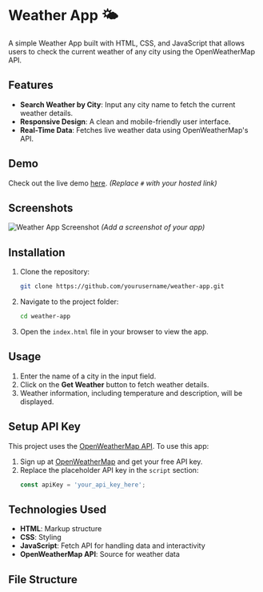 
# Weather App 🌤️

A simple Weather App built with HTML, CSS, and JavaScript that allows users to check the current weather of any city using the OpenWeatherMap API.

## Features
- **Search Weather by City**: Input any city name to fetch the current weather details.
- **Responsive Design**: A clean and mobile-friendly user interface.
- **Real-Time Data**: Fetches live weather data using OpenWeatherMap's API.

## Demo
Check out the live demo [here](#). *(Replace `#` with your hosted link)*

## Screenshots
![Weather App Screenshot](#) *(Add a screenshot of your app)*

## Installation

1. Clone the repository:
    ```bash
    git clone https://github.com/yourusername/weather-app.git
    ```
2. Navigate to the project folder:
    ```bash
    cd weather-app
    ```
3. Open the `index.html` file in your browser to view the app.

## Usage

1. Enter the name of a city in the input field.
2. Click on the **Get Weather** button to fetch weather details.
3. Weather information, including temperature and description, will be displayed.

## Setup API Key

This project uses the [OpenWeatherMap API](https://openweathermap.org/). To use this app:
1. Sign up at [OpenWeatherMap](https://openweathermap.org/) and get your free API key.
2. Replace the placeholder API key in the `script` section:
    ```javascript
    const apiKey = 'your_api_key_here';
    ```

## Technologies Used
- **HTML**: Markup structure
- **CSS**: Styling
- **JavaScript**: Fetch API for handling data and interactivity
- **OpenWeatherMap API**: Source for weather data

## File Structure
